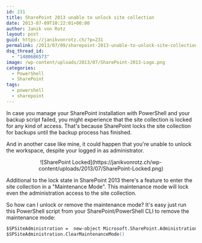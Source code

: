 ```yaml
---
id: 231
title: SharePoint 2013 unable to unlock site collection
date: 2013-07-09T10:22:01+00:00
author: Janik von Rotz
layout: post
guid: https://janikvonrotz.ch/?p=231
permalink: /2013/07/09/sharepoint-2013-unable-to-unlock-site-collection/
dsq_thread_id:
  - "1480686573"
image: /wp-content/uploads/2013/07/SharePoint-2013-Logo.png
categories:
  - PowerShell
  - SharePoint
tags:
  - powershell
  - sharepoint
---
```

In case you manage your SharePoint installation with PowerShell and your backup script failed, you might experience that the site collection is locked for any kind of access.
That's because SharePoint locks the site collection for backups until the backup process has finished.

And in another case like mine, it could happen that you're unable to unlock the workspace, despite your logged in as administrator.

<!--more-->

<p style="text-align: center;">![SharePoint Locked](https://janikvonrotz.ch/wp-content/uploads/2013/07/SharePoint-Locked.png)</p>

Additional to the lock state in SharePoint 2013 there's a feature to enter the site collection in a "Maintenance Mode".
This maintenance mode will lock even the administration access to the site collection.

So how can I unlock or remove the maintenance mode? It's easy just run this PowerShell script from your SharePoint/PowerShell CLI to remove the maintenance mode:

```ps
$SPSiteAdministration =  new-object Microsoft.SharePoint.Administration.SPSiteAdministration('https://sharepoint.url.local')
$SPSiteAdministration.ClearMaintenanceMode()
```